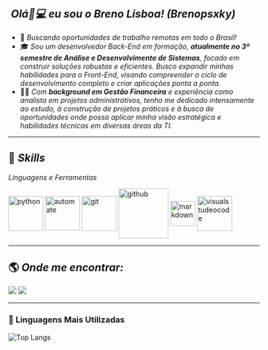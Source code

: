 ## &nbsp;<i>Olá👋💻 eu sou o Breno Lisboa! (Brenopsxky) </i>

- 🏡 <i>Buscando oportunidades de trabalho remotas em todo o Brasil!</i>
- 🎓 <i>Sou um desenvolvedor Back-End em formação, **atualmente no 3º semestre de Análise e Desenvolvimento de Sistemas**, focado em construir soluções robustas e eficientes. Busco expandir minhas habilidades para o Front-End, visando compreender o ciclo de desenvolvimento completo e criar aplicações ponta a ponta.</i>
- 👨‍💻 <i>Com **background em Gestão Financeira** e experiência como analista em projetos administrativos, tenho me dedicado intensamente ao estudo, à construção de projetos práticos e à busca de oportunidades onde possa aplicar minha visão estratégica e habilidades técnicas em diversas áreas da TI.</i>
----------------------------------------------------------------------------------
## 🚀&nbsp;<i>Skills</i>

<i>Linguagens e Ferramentas</i>
<div style="display: inline_block">
    <img align="center" alt="python" height="70" width="auto" src="https://cdn.jsdelivr.net/gh/devicons/devicon/icons/python/python-original.svg"/>
    <img align="center" alt="automate" height="69" width="auto" src="https://i.postimg.cc/KY8GZzvN/rsw-12802.png"/>
    <img align="center" alt="git" height="70" width="auto" src="https://cdn.jsdelivr.net/gh/devicons/devicon/icons/git/git-plain.svg"/>
    <img align="center" alt="github" height="100" width="auto" src="https://i.postimg.cc/fR8gmTDk/pngwing-com.png"/>
    <img align="center" alt="markdown" height="50" width="auto" src="https://www.markdownguide.org/assets/images/markdown-mark-white.svg"/>  
    <img align="center" alt="visualstudeocode" height="70" width="auto" src="https://cdn.jsdelivr.net/gh/devicons/devicon/icons/vscode/vscode-original-wordmark.svg"/>
   
</div>

----------------------------------------------------------------------------------

## 🌎&nbsp;<i>Onde me encontrar:</i>

<div style="display: inline_block">
  <a href="https://www.linkedin.com/in/blisboa-tech/" target="_blank"><img src="https://img.shields.io/badge/-LinkedIn-%230077B5?style=for-the-badge&logo=linkedin&logoColor=white"></a> 
  <a href="https://wa.me/+5511951408815" target="_blank"><img src="https://user-images.githubusercontent.com/75697499/179569090-0fd78c18-5736-457e-8971-e629be3d06b2.svg"></a>  
 
----------------------------------------------------------------------------------

### 👀 Linguagens Mais Utilizadas

![Top Langs](https://github-readme-stats.vercel.app/api/top-langs/?username=Brenopsxky&hide_progress=true&theme=dark)

